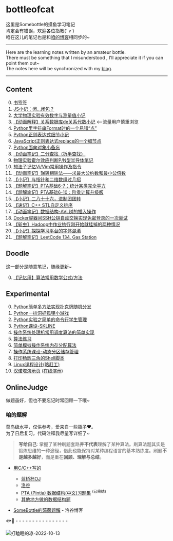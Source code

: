 # bottleofcat
这里是Somebottle的摸鱼学习笔记   
肯定会有错误，欢迎各位指教(*‘ v\`*)   
咱在这儿的笔记也是和[咱的博客](https://somebottle.cnblogs.com/)相同步的~   

-------
Here are the learning notes written by an amateur bottle.  
There must be something that I misunderstood , I'll appreciate it if you can point them out~  
The notes here will be synchronized with my [blog](https://somebottle.cnblogs.com/).   

-------
## Content  
0. [书签签](bookmarks.md)  
1. [JS小记：闭...闭包？](JavaScript/JavaScript-Closure.md)  
2. [大学物理实验有效数字与测量值小记](Physics/PhyExpMeasuredAndSignificantFigure.md)  
3. [【动画解释】关系数据库de关系代数小记](Database/DatabaseRelationalAlgebra.md) <--流量用户慎重浏览   
4. [Python里字符串Format时的一个易错“点”](Python/DontForgetDotInFormat.md)  
5. [Python正则表达式细节小记](Python/TipsOfRegex.md)  
6. [JavaScript正则表达式replace的一个细节点](JavaScript/watchOutRegexInReplace.md)  
7. [Python面向对象小备忘](Python/NoteOfPythonOOP.md)  
8. [【动画笔记】二分查找（折半查找）](Algo/BinarySearch.md)  
9. [物理实验霍尔效应判断P/N型半导体笔记](Physics/HallEfxAndSemiconductor.md) 
10. [想法子记忆Vi/Vim常用操作及指令](Linux/ViMemorizingTricks.md)  
11. [【动画笔记】辗转相除法——求最大公约数和最小公倍数](Algo/GCDandLCM.md)  
12. [【小记】与指针和二维数组过几招](C-Cpp/PointersAnd2DArrays.md)  
13. [【题解笔记】PTA基础6-7：统计某类完全平方](Algo/PerfectSquareWith2SameNumbers.md)  
14. [【题解笔记】PTA基础6-10：阶乘计算升级版](Algo/BigNumberFactorial.md)  
15. [【小记】二八十十六，进制团团转](Algo/ConversionOfNumberSystems.md)   
16. [【速记】C++ STL自定义排序](C-Cpp/cppCustomCompareTricks.md)  
17. [【动画笔记】数据结构-AVL树的插入操作](Algo/DS-AVL-Tree-Insertion.md)  
18. [Docker容器间SSH公钥自动交换实现免密登录的一次尝试](Containerization/DockerSSHKeyExchange.md)  
19. [【斩虫】Hadoop中作业执行刚开始就挂掉的两种情况](SlayBugs/HadoopJobContainerLaunchIssues.md)  
20. [【小记】探探学习平台的字体混淆](ReverseEngineering/FontObfuscationOfLearningPlatforms.md)    
21. [【题解笔记】LeetCode 134. Gas Station](./Algo/GasStation.md)  

## Doodle

这一部分是随意笔记，随缘更新~  

0. [【记忆用】算法常用数学公式/方法 ](./Doodle/commonMathFormulasWithAlgo.md)  

## Experimental  
0. [Python简单多方法实现扑克牌随机分发](Python/SimplePokerDistribution/poker.py)  
1. [Python一排洞抓狐狸小游戏](Python/WhereDoesTheFoxHide/fox.py)  
2. [Python实验之简单的命令行学生管理](Python/ExpStuManagement/stu.py)  
3. [Python课设-SKLINE](https://github.com/SomeBottle/skline)  
4. [操作系统处理机常用调度算法的简单实现](OS/ProcessorScheduling/code)  
5. [算法练习](Algo/code)  
6. [简单模拟操作系统内存分配算法](OS/DynamicMemoryPartitionManagement/code)  
7. [操作系统课设-动态分区储存管理](OS/DynamicMemoryPartitionManagement/code/CourseProject-BestFit.c)  
8. [打印杨辉三角的Shell脚本](Linux/ShellScripts/PascalTriangle.sh) 
9. [Linux课程设计(略赶工)](Linux/CourseProject)  
10. [汉诺塔演示页](Algo/code/Web/Hanoi/index.html) ([在线演示](https://cat-note.github.io/bottleofcat/Algo/code/Web/Hanoi/index.html))  

## OnlineJudge

做题虽好，但也不要忘记时常回顾一下哦~  

### 咱的题解

菜鸟级水平，仅供参考，爱来自一些瓶子❤。  
为了日后复习，代码注释我尽量写详细了~

> **写给自己**: 掌握了某种刷题套路**并不代表**理解了某种算法。刷算法题其实是锻炼思维的一种途径，借此也能保持对某种编程语言的基本熟练度。刷题**不是越多越好**，而是重在**回顾、理解与总结**。

* [用C/C++写的](./Algo/code/C-Cpp/)  
    - [蓝桥杯OJ](./Algo/code/C-Cpp/Lanqiao#readme)
    - [洛谷](./Algo/code/C-Cpp/Luogu#readme)
    - [PTA (Pintia) 数据结构(中文)习题集](./Algo/code/C-Cpp/PTA/DataStructure#readme) <sup>(已完结)</sup>  
    - [其他地方做的数据结构题](./Algo/code/C-Cpp/DataStructure#readme)  

* [SomeBottle的蒟蒻题解](https://www.luogu.com.cn/blog/somebottle/) - 洛谷博客  

🐟👋 - - - - - - - - - - - - - - - -

![打瞌睡的凉-2022-10-13](https://raw.githubusercontent.com/cat-note/bottleassets/main/img/%E6%89%93%E7%9E%8C%E7%9D%A1%E7%9A%84%E5%87%89-2022-10-13.gif)  


